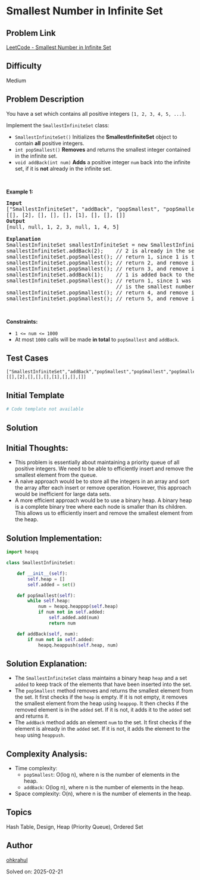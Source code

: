 # Smallest Number in Infinite Set

## Problem Link
[LeetCode - Smallest Number in Infinite Set](https://leetcode.com/problems/smallest-number-in-infinite-set/)

## Difficulty
Medium

## Problem Description
<p>You have a set which contains all positive integers <code>[1, 2, 3, 4, 5, ...]</code>.</p>

<p>Implement the <code>SmallestInfiniteSet</code> class:</p>

<ul>
	<li><code>SmallestInfiniteSet()</code> Initializes the <strong>SmallestInfiniteSet</strong> object to contain <strong>all</strong> positive integers.</li>
	<li><code>int popSmallest()</code> <strong>Removes</strong> and returns the smallest integer contained in the infinite set.</li>
	<li><code>void addBack(int num)</code> <strong>Adds</strong> a positive integer <code>num</code> back into the infinite set, if it is <strong>not</strong> already in the infinite set.</li>
</ul>

<p>&nbsp;</p>
<p><strong class="example">Example 1:</strong></p>

<pre>
<strong>Input</strong>
[&quot;SmallestInfiniteSet&quot;, &quot;addBack&quot;, &quot;popSmallest&quot;, &quot;popSmallest&quot;, &quot;popSmallest&quot;, &quot;addBack&quot;, &quot;popSmallest&quot;, &quot;popSmallest&quot;, &quot;popSmallest&quot;]
[[], [2], [], [], [], [1], [], [], []]
<strong>Output</strong>
[null, null, 1, 2, 3, null, 1, 4, 5]

<strong>Explanation</strong>
SmallestInfiniteSet smallestInfiniteSet = new SmallestInfiniteSet();
smallestInfiniteSet.addBack(2);    // 2 is already in the set, so no change is made.
smallestInfiniteSet.popSmallest(); // return 1, since 1 is the smallest number, and remove it from the set.
smallestInfiniteSet.popSmallest(); // return 2, and remove it from the set.
smallestInfiniteSet.popSmallest(); // return 3, and remove it from the set.
smallestInfiniteSet.addBack(1);    // 1 is added back to the set.
smallestInfiniteSet.popSmallest(); // return 1, since 1 was added back to the set and
                                   // is the smallest number, and remove it from the set.
smallestInfiniteSet.popSmallest(); // return 4, and remove it from the set.
smallestInfiniteSet.popSmallest(); // return 5, and remove it from the set.
</pre>

<p>&nbsp;</p>
<p><strong>Constraints:</strong></p>

<ul>
	<li><code>1 &lt;= num &lt;= 1000</code></li>
	<li>At most <code>1000</code> calls will be made <strong>in total</strong> to <code>popSmallest</code> and <code>addBack</code>.</li>
</ul>


## Test Cases
```
["SmallestInfiniteSet","addBack","popSmallest","popSmallest","popSmallest","addBack","popSmallest","popSmallest","popSmallest"]
[[],[2],[],[],[],[1],[],[],[]]
```

## Initial Template
```python
# Code template not available
```

## Solution
## Initial Thoughts:
- This problem is essentially about maintaining a priority queue of all positive integers. We need to be able to efficiently insert and remove the smallest element from the queue.
- A naive approach would be to store all the integers in an array and sort the array after each insert or remove operation. However, this approach would be inefficient for large data sets.
- A more efficient approach would be to use a binary heap. A binary heap is a complete binary tree where each node is smaller than its children. This allows us to efficiently insert and remove the smallest element from the heap.

## Solution Implementation:
```python
import heapq

class SmallestInfiniteSet:

    def __init__(self):
        self.heap = []
        self.added = set()

    def popSmallest(self):
        while self.heap:
            num = heapq.heappop(self.heap)
            if num not in self.added:
                self.added.add(num)
                return num

    def addBack(self, num):
        if num not in self.added:
            heapq.heappush(self.heap, num)
```

## Solution Explanation:
- The `SmallestInfiniteSet` class maintains a binary heap `heap` and a set `added` to keep track of the elements that have been inserted into the set.
- The `popSmallest` method removes and returns the smallest element from the set. It first checks if the `heap` is empty. If it is not empty, it removes the smallest element from the heap using `heappop`. It then checks if the removed element is in the `added` set. If it is not, it adds it to the `added` set and returns it.
- The `addBack` method adds an element `num` to the set. It first checks if the element is already in the `added` set. If it is not, it adds the element to the `heap` using `heappush`.

## Complexity Analysis:
- Time complexity:
  - `popSmallest`: O(log n), where n is the number of elements in the heap.
  - `addBack`: O(log n), where n is the number of elements in the heap.
- Space complexity: O(n), where n is the number of elements in the heap.

## Topics
Hash Table, Design, Heap (Priority Queue), Ordered Set

## Author
[ohkrahul](https://github.com/ohkrahul)

Solved on: 2025-02-21

